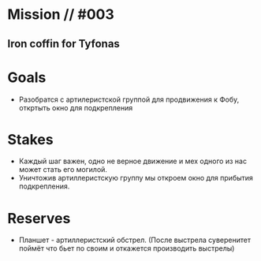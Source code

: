 # Mission // #003
## Iron coffin for Tyfonas
# Goals
- Разобратся с артилеристской группой для продвижения к Фобу, откртыть окно для подкрепления

# Stakes
- Каждый шаг важен, одно не верное движение и мех одного из нас может стать его могилой. 
- Уничтожив артиллеристскую группу мы откроем окно для прибытия подкрепления.

# Reserves
- Планшет - артиллеристский обстрел. (После выстрела суверенитет поймёт что бьет по своим и откажется производить выстрелы)
